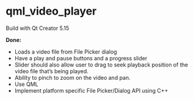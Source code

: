 # qml_video_player
Build with Qt Creator 5.15

**Done:**  <br />
- Loads a video file from File Picker dialog
- Have a play and pause buttons and a progress slider <br />
- Slider should also allow user to drag to seek playback position of the video file that’s being played. <br />
- Ability to pinch to zoom on the video and pan. <br />
- Use QML <br />
- Implement platform specific File Picker/Dialog API using C++ <br />

